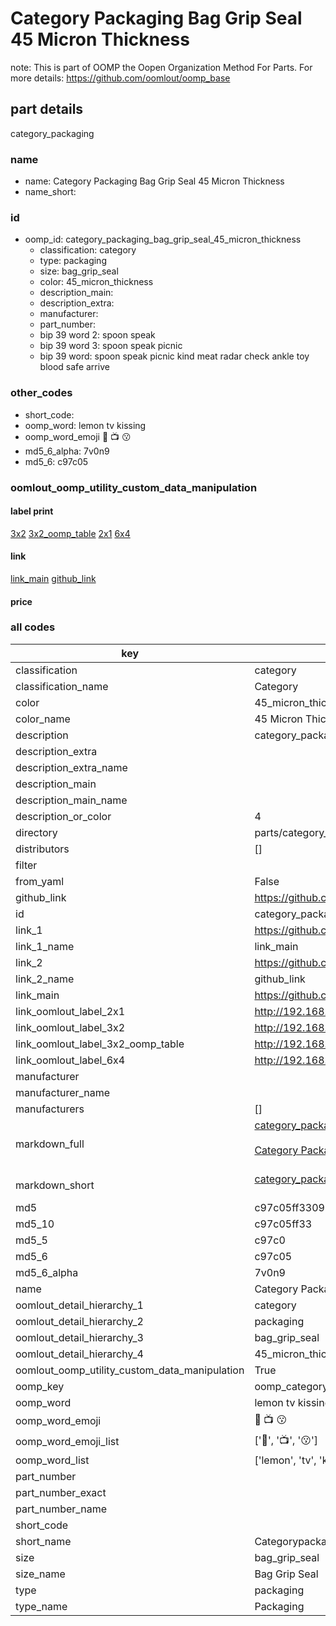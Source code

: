# Category Packaging Bag Grip Seal 45 Micron Thickness  

note: This is part of OOMP the Oopen Organization Method For Parts. For more details: https://github.com/oomlout/oomp_base

##  part details



category_packaging

### name
* name: Category Packaging Bag Grip Seal 45 Micron Thickness
* name_short: 
### id
* oomp_id: category_packaging_bag_grip_seal_45_micron_thickness
  * classification: category
  * type: packaging
  * size: bag_grip_seal
  * color: 45_micron_thickness
  * description_main: 
  * description_extra: 
  * manufacturer: 
  * part_number: 
  * bip 39 word 2: spoon speak
  * bip 39 word 3: spoon speak picnic
  * bip 39 word: spoon speak picnic kind meat radar check ankle toy blood safe arrive

### other_codes
* short_code: 
* oomp_word: lemon tv kissing
* oomp_word_emoji :lemon: :tv: :kissing:
* md5_6_alpha: 7v0n9
* md5_6: c97c05






### oomlout_oomp_utility_custom_data_manipulation
#### label print
[3x2](http://192.168.1.245:1112/?label=oomp%207v0n9)
[3x2_oomp_table](http://192.168.1.107:1112/?label=oomp%207v0n9)
[2x1](http://192.168.1.242:1112/?label=oomp%207v0n9)
[6x4](http://192.168.1.55:1112/?label=oomp%207v0n9)    

#### link

[link_main](https://github.com/oomlout/oomlout_oomp_current_version_messy/tree/main/parts/category_packaging_bag_grip_seal_45_micron_thickness) [github_link](https://github.com/oomlout/oomlout_oomp_part_src/tree/main/parts/category_packaging_bag_grip_seal_45_micron_thickness)                             

#### price







### all codes 
| key | value |  
| --- | --- |  
| classification | category |  
| classification_name | Category |  
| color | 45_micron_thickness |  
| color_name | 45 Micron Thickness |  
| description | category_packaging |  
| description_extra |  |  
| description_extra_name |  |  
| description_main |  |  
| description_main_name |  |  
| description_or_color | 4  |  
| directory | parts/category_packaging_bag_grip_seal_45_micron_thickness |  
| distributors | [] |  
| filter |  |  
| from_yaml | False |  
| github_link | https://github.com/oomlout/oomlout_oomp_part_src/tree/main/parts/category_packaging_bag_grip_seal_45_micron_thickness |  
| id | category_packaging_bag_grip_seal_45_micron_thickness |  
| link_1 | https://github.com/oomlout/oomlout_oomp_current_version_messy/tree/main/parts/category_packaging_bag_grip_seal_45_micron_thickness |  
| link_1_name | link_main |  
| link_2 | https://github.com/oomlout/oomlout_oomp_part_src/tree/main/parts/category_packaging_bag_grip_seal_45_micron_thickness |  
| link_2_name | github_link |  
| link_main | https://github.com/oomlout/oomlout_oomp_current_version_messy/tree/main/parts/category_packaging_bag_grip_seal_45_micron_thickness |  
| link_oomlout_label_2x1 | http://192.168.1.242:1112/?label=oomp%207v0n9 |  
| link_oomlout_label_3x2 | http://192.168.1.245:1112/?label=oomp%207v0n9 |  
| link_oomlout_label_3x2_oomp_table | http://192.168.1.107:1112/?label=oomp%207v0n9 |  
| link_oomlout_label_6x4 | http://192.168.1.55:1112/?label=oomp%207v0n9 |  
| manufacturer |  |  
| manufacturer_name |  |  
| manufacturers | [] |  
| markdown_full | [category_packaging_bag_grip_seal_45_micron_thickness](https://github.com/oomlout/oomlout_oomp_current_version_messy/tree/main/parts/category_packaging_bag_grip_seal_45_micron_thickness)<br>[](https://github.com/oomlout/oomlout_oomp_current_version_messy/tree/main/parts/category_packaging_bag_grip_seal_45_micron_thickness)<br>[Category Packaging Bag Grip Seal 45 Micron Thickness](https://github.com/oomlout/oomlout_oomp_current_version_messy/tree/main/parts/category_packaging_bag_grip_seal_45_micron_thickness)<br><br> |  
| markdown_short | [category_packaging_bag_grip_seal_45_micron_thickness](https://github.com/oomlout/oomlout_oomp_current_version_messy/tree/main/parts/category_packaging_bag_grip_seal_45_micron_thickness)<br><br> |  
| md5 | c97c05ff330924e2c2c507a948743694 |  
| md5_10 | c97c05ff33 |  
| md5_5 | c97c0 |  
| md5_6 | c97c05 |  
| md5_6_alpha | 7v0n9 |  
| name | Category Packaging Bag Grip Seal 45 Micron Thickness |  
| oomlout_detail_hierarchy_1 | category |  
| oomlout_detail_hierarchy_2 | packaging |  
| oomlout_detail_hierarchy_3 | bag_grip_seal |  
| oomlout_detail_hierarchy_4 | 45_micron_thickness |  
| oomlout_oomp_utility_custom_data_manipulation | True |  
| oomp_key | oomp_category_packaging_bag_grip_seal_45_micron_thickness |  
| oomp_word | lemon tv kissing |  
| oomp_word_emoji | :lemon: :tv: :kissing: |  
| oomp_word_emoji_list | [':lemon:', ':tv:', ':kissing:'] |  
| oomp_word_list | ['lemon', 'tv', 'kissing'] |  
| part_number |  |  
| part_number_exact |  |  
| part_number_name |  |  
| short_code |  |  
| short_name | Categorypackaging |  
| size | bag_grip_seal |  
| size_name | Bag Grip Seal |  
| type | packaging |  
| type_name | Packaging |  
